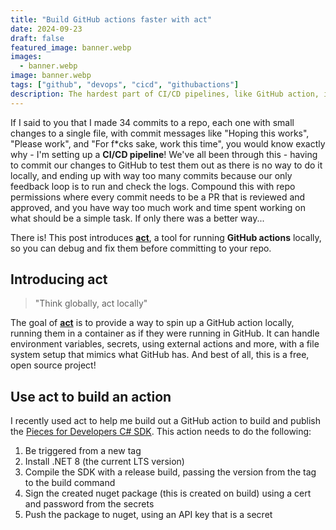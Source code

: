 ```yaml
---
title: "Build GitHub actions faster with act"
date: 2024-09-23
draft: false
featured_image: banner.webp
images: 
  - banner.webp
image: banner.webp
tags: ["github", "devops", "cicd", "githubactions"]
description: The hardest part of CI/CD pipelines, like GitHub action, is not being able to easily run your workflows locally to debug them. This post shows you how to use act to run GitHub actions locally so you can debug before raising a PR.
---
```


If I said to you that I made 34 commits to a repo, each one with small changes to a single file, with commit messages like "Hoping this works", "Please work", and "For f*cks sake, work this time", you would know exactly why - I'm setting up a **CI/CD pipeline**! We've all been through this - having to commit our changes to GitHub to test them out as there is no way to do it locally, and ending up with way too many commits because our only feedback loop is to run and check the logs. Compound this with repo permissions where every commit needs to be a PR that is reviewed and approved, and you have way too much work and time spent working on what should be a simple task. If only there was a better way...

There is! This post introduces [**act**](https://nektosact.com/introduction.html), a tool for running **GitHub actions** locally, so you can debug and fix them before committing to your repo.

## Introducing act

> "Think globally, act locally"

The goal of [**act**](https://nektosact.com/introduction.html) is to provide a way to spin up a GitHub action locally, running them in a container as if they were running in GitHub. It can handle environment variables, secrets, using external actions and more, with a file system setup that mimics what GitHub has. And best of all, this is a free, open source project!

## Use act to build an action

I recently used act to help me build out a GitHub action to build and publish the [Pieces for Developers C# SDK](https://github.com/pieces-app/pieces-os-client-sdk-for-csharp). This action needs to do the following:

1. Be triggered from a new tag
1. Install .NET 8 (the current LTS version)
1. Compile the SDK with a release build, passing the version from the tag to the build command
1. Sign the created nuget package (this is created on build) using a cert and password from the secrets
1. Push the package to nuget, using an API key that is a secret
